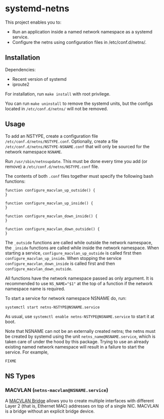 # systemd-netns

This project enables you to:
 * Run an application inside a named network namespace as a systemd service.
 * Configure the netns using configuration files in /etc/conf.d/netns/.

## Installation

Dependencies:
 * Recent version of systemd
 * iproute2

For installation, run `make install` with root privilege.

You can run `make uninstall` to remove the systemd units, but the configs located in `/etc/conf.d/netns/` will not be removed.

## Usage

To add an NSTYPE, create a configuration file `/etc/conf.d/netns/NSTYPE.conf`.
Optionally, create a file `/etc/conf.d/netns/NSTYPE-NSNAME.conf` that will only
be sourced for the network namespace `NSNAME`.

Run `/usr/sbin/netnsupdate`. This must be done every time you add (or remove)
a `/etc/conf.d/netns/NSTYPE.conf` file.

The contents of both `.conf` files together must specify the following bash
functions:

```
function configure_macvlan_up_outside() {
}

function configure_macvlan_up_inside() {
}

function configure_macvlan_down_inside() {
}

function configure_macvlan_down_outside() {
}
```

The `_outside` functions are called while outside the network namespace,
the `_inside` functions are called while inside the network namespace.
When starting a service, `configure_macvlan_up_outside` is called first
then `configure_macvlan_up_inside`. When stopping the service `configure_macvlan_down_inside`
is called first and then `configure_macvlan_down_outside`.

All functions have the network namespace passed as only argument.
It is recommended to use `NS_NAME="$1"` at the top of a function if
the network namespace name is required.

To start a service for network namespace NSNAME do, run:
```
systemctl start netns-NSTYPE@NSNAME.service
```

As usual, use `systemctl enable netns-NSTYPE@NSNAME.service` to start it at boot.

Note that NSNAME can not be an externally created netns; the netns must be created by
systemd using the unit `netns_name@NSNAME.service`, which is taken care of under the
hood by this package. Trying to use an already existing named network namespace will
result in a failure to start the service. For example,
```shell
FIXME
```

## NS Types

### MACVLAN (`netns-macvlan@NSNAME.service`)

A [MACVLAN Bridge](https://developers.redhat.com/blog/2018/10/22/introduction-to-linux-interfaces-for-virtual-networking/#macvlan)
allows you to create multiple interfaces with different Layer 2 (that is, Ethernet MAC)
addresses on top of a single NIC. MACVLAN is a bridge without an explicit bridge device. 
